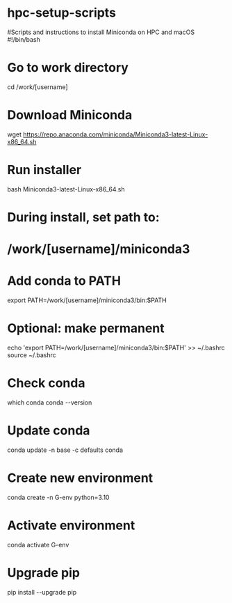 # hpc-setup-scripts
#Scripts and instructions to install Miniconda on HPC and macOS
#!/bin/bash

# Go to work directory
cd /work/[username]

# Download Miniconda
wget https://repo.anaconda.com/miniconda/Miniconda3-latest-Linux-x86_64.sh

# Run installer
bash Miniconda3-latest-Linux-x86_64.sh

# During install, set path to:
# /work/[username]/miniconda3

# Add conda to PATH
export PATH=/work/[username]/miniconda3/bin:$PATH

# Optional: make permanent
echo 'export PATH=/work/[username]/miniconda3/bin:$PATH' >> ~/.bashrc
source ~/.bashrc

# Check conda
which conda
conda --version

# Update conda
conda update -n base -c defaults conda

# Create new environment
conda create -n G-env python=3.10

# Activate environment
conda activate G-env

# Upgrade pip
pip install --upgrade pip


